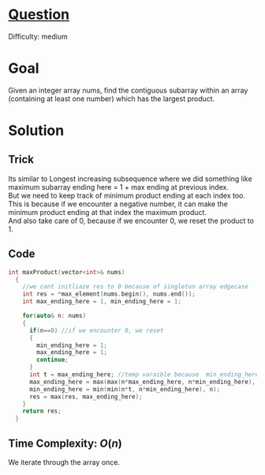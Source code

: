 # [Question](https://leetcode.com/problems/maximum-product-subarray/description/)
Difficulty: medium
# Goal
Given an integer array nums, find the contiguous subarray within an array (containing at least one number) which has the largest product.
# Solution
## Trick
Its similar to Longest increasing subsequence where we did something like maximum subarray ending here = 1 + max ending at previous index.  
But we need to keep track of minimum product ending at each index too. This is because if we encounter a negative number, it can make the minimum product ending at that index the maximum product.   
And also take care of 0, because if we encounter 0, we reset the product to 1.
## Code
```cpp
int maxProduct(vector<int>& nums) 
  {
    //we cant initliaze res to 0 because of singleton array edgecase 
    int res = *max_element(nums.begin(), nums.end());
    int max_ending_here = 1, min_ending_here = 1; 

    for(auto& n: nums)
    {
      if(n==0) //if we encounter 0, we reset 
      {
        min_ending_here = 1;
        max_ending_here = 1;
        continue;
      }
      int t = max_ending_here; //temp varaible because  min_ending_here updation also requires this value
      max_ending_here = max(max(n*max_ending_here, n*min_ending_here), n);
      min_ending_here = min(min(n*t, n*min_ending_here), n);
      res = max(res, max_ending_here);
    }
    return res;
  }
```
## Time Complexity: $O(n)$
We iterate through the array once.